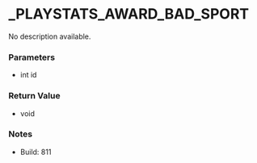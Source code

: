 # _PLAYSTATS_AWARD_BAD_SPORT

No description available.

### Parameters
* int id

### Return Value
* void

### Notes
* Build: 811

